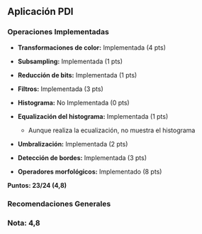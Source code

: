 ## Aplicación PDI

### Operaciones Implementadas

* __Transformaciones de color:__ Implementada (4 pts)

* __Subsampling:__ Implementada (1 pts)

* __Reducción de bits:__ Implementada (1 pts)

* __Filtros:__ Implementada (3 pts) 

* __Histograma:__ No Implementada (0 pts)

* __Equalización del histograma:__ Implementada (1 pts)
    * Aunque realiza la ecualización, no muestra el histograma

* __Umbralización:__ Implementada (2 pts)
    
* __Detección de bordes:__ Implementada (3 pts)

* __Operadores morfológicos:__ Implementado (8 pts)
    
__Puntos: 23/24 (4,8)__


### Recomendaciones Generales


### Nota: 4,8